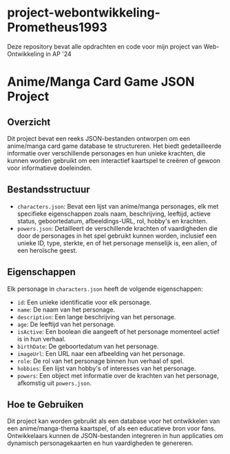 # project-webontwikkeling-Prometheus1993

Deze repository bevat alle opdrachten en code voor mijn project van Web-Ontwikkeling in AP '24

# Anime/Manga Card Game JSON Project

## Overzicht

Dit project bevat een reeks JSON-bestanden ontworpen om een anime/manga card game database te structureren. Het biedt gedetailleerde informatie over verschillende personages en hun unieke krachten, die kunnen worden gebruikt om een interactief kaartspel te creëren of gewoon voor informatieve doeleinden.

## Bestandsstructuur

- `characters.json`: Bevat een lijst van anime/manga personages, elk met specifieke eigenschappen zoals naam, beschrijving, leeftijd, actieve status, geboortedatum, afbeeldings-URL, rol, hobby's en krachten.
- `powers.json`: Detailleert de verschillende krachten of vaardigheden die door de personages in het spel gebruikt kunnen worden, inclusief een unieke ID, type, sterkte, en of het personage menselijk is, een alien, of een heroïsche geest.

## Eigenschappen

Elk personage in `characters.json` heeft de volgende eigenschappen:

- `id`: Een unieke identificatie voor elk personage.
- `name`: De naam van het personage.
- `description`: Een lange beschrijving van het personage.
- `age`: De leeftijd van het personage.
- `isActive`: Een boolean die aangeeft of het personage momenteel actief is in hun verhaal.
- `birthDate`: De geboortedatum van het personage.
- `imageUrl`: Een URL naar een afbeelding van het personage.
- `role`: De rol van het personage binnen hun verhaal of spel.
- `hobbies`: Een lijst van hobby's of interesses van het personage.
- `powers`: Een object met informatie over de krachten van het personage, afkomstig uit `powers.json`.

## Hoe te Gebruiken

Dit project kan worden gebruikt als een database voor het ontwikkelen van een anime/manga-thema kaartspel, of als een educatieve bron voor fans. Ontwikkelaars kunnen de JSON-bestanden integreren in hun applicaties om dynamisch personagekaarten en hun vaardigheden te genereren.
